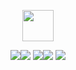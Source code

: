 <p align="center"><img src="https://img.shields.io/badge/INFINITE%20-INTEGER-blue?style=for-the-badge&logo=appveyor" height="50"></p>
<p align="center"><img src="https://img.shields.io/github/issues/AitzazImtiaz/InfiniteInteger?style=social&logo=appveyor"><img src="https://img.shields.io/github/forks/AitzazImtiaz/InfiniteInteger?style=social&logo=appveyor"> <img src="https://img.shields.io/github/stars/AitzazImtiaz/InfiniteInteger?style=social&logo=appveyor"><img src="https://img.shields.io/github/license/AitzazImtiaz/InfiniteInteger?style=social&logo=appveyor"> <img src="https://img.shields.io/twitter/url?url=https%3A%2F%2Fgithub.com%2FAitzazImtiaz%2FInfiniteInteger"></p>
